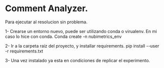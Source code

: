 # Comment Analyzer.

Para ejecutar al resolucion sin problema.

1- Crearse un entorno nuevo, puede ser utilizando conda o virualenv. En mi caso lo hice con conda.
Conda create -n nubimetrics_env

2- Ir a la carpeta raiz del proyecto, y installar requirements.
pip install --user -r requirements.txt

3- Una vez instalado ya esta en condiciones de replicar el experimento.

